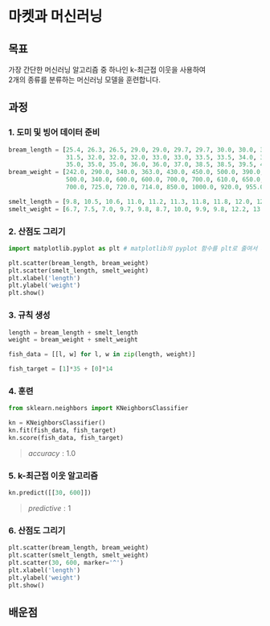 마켓과 머신러닝
===
목표
---
가장 간단한 머신러닝 알고리즘 중 하나인 k-최근접 이웃을 사용하여   
2개의 종류를 분류하는 머신러닝 모델을 훈련합니다.   

과정
---------------------
### 1. 도미 및 빙어 데이터 준비
```python
bream_length = [25.4, 26.3, 26.5, 29.0, 29.0, 29.7, 29.7, 30.0, 30.0, 30.7, 31.0, 31.0, 
                31.5, 32.0, 32.0, 32.0, 33.0, 33.0, 33.5, 33.5, 34.0, 34.0, 34.5, 35.0, 
                35.0, 35.0, 35.0, 36.0, 36.0, 37.0, 38.5, 38.5, 39.5, 41.0, 41.0]
bream_weight = [242.0, 290.0, 340.0, 363.0, 430.0, 450.0, 500.0, 390.0, 450.0, 500.0, 475.0, 500.0, 
                500.0, 340.0, 600.0, 600.0, 700.0, 700.0, 610.0, 650.0, 575.0, 685.0, 620.0, 680.0, 
                700.0, 725.0, 720.0, 714.0, 850.0, 1000.0, 920.0, 955.0, 925.0, 975.0, 950.0]

smelt_length = [9.8, 10.5, 10.6, 11.0, 11.2, 11.3, 11.8, 11.8, 12.0, 12.2, 12.4, 13.0, 14.3, 15.0]
smelt_weight = [6.7, 7.5, 7.0, 9.7, 9.8, 8.7, 10.0, 9.9, 9.8, 12.2, 13.4, 12.2, 19.7, 19.9]
```
### 2. 산점도 그리기
```python
import matplotlib.pyplot as plt # matplotlib의 pyplot 함수를 plt로 줄여서 사용

plt.scatter(bream_length, bream_weight)
plt.scatter(smelt_length, smelt_weight)
plt.xlabel('length')
plt.ylabel('weight')
plt.show()
```

### 3. 규칙 생성
```python
length = bream_length + smelt_length
weight = bream_weight + smelt_weight

fish_data = [[l, w] for l, w in zip(length, weight)]

fish_target = [1]*35 + [0]*14
```
### 4. 훈련
```python
from sklearn.neighbors import KNeighborsClassifier

kn = KNeighborsClassifier()
kn.fit(fish_data, fish_target)
kn.score(fish_data, fish_target)
```
> $accuracy : 1.0$
### 5. k-최근접 이웃 알고리즘
```python
kn.predict([[30, 600]])
```
> $predictive : 1$
### 6. 산점도 그리기
```python
plt.scatter(bream_length, bream_weight)
plt.scatter(smelt_length, smelt_weight)
plt.scatter(30, 600, marker='^')
plt.xlabel('length')
plt.ylabel('weight')
plt.show()
```

배운점
---
